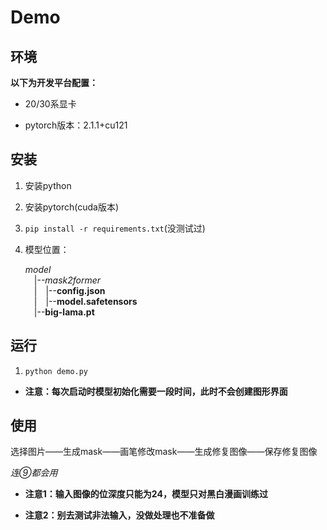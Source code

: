 # Demo

## 环境

**以下为开发平台配置：**

* 20/30系显卡

* pytorch版本：2.1.1+cu121

## 安装

1. 安装python

1. 安装pytorch(cuda版本)

2. `pip install -r requirements.txt`(没测试过)

3. 模型位置：

   *model*<br>
   &emsp;|--*mask2former*<br>
   &emsp;|&emsp;|--**config.json**<br>
   &emsp;|&emsp;|--**model.safetensors**<br>
   &emsp;|--**big-lama.pt**

## 运行

1. `python demo.py`

* **注意：每次启动时模型初始化需要一段时间，此时不会创建图形界面**

## 使用

选择图片——生成mask——画笔修改mask——生成修复图像——保存修复图像

*连⑨都会用*

* **注意1：输入图像的位深度只能为24，模型只对黑白漫画训练过**

* **注意2：别去测试非法输入，没做处理也不准备做**

